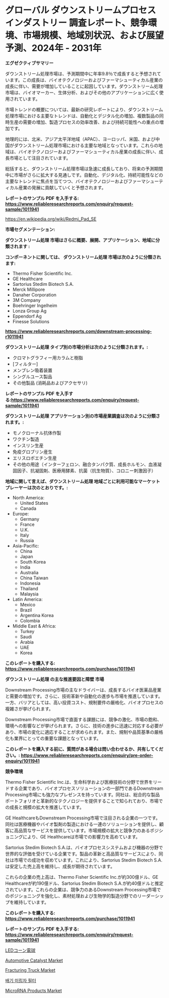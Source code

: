 <p><h1>グローバル ダウンストリームプロセス インダストリー 調査レポート、競争環境、市場規模、地域別状況、および展望予測、2024年 - 2031年</h1></p><p><strong>エグゼクティブサマリー</strong></p>
<p><p>ダウンストリーム処理市場は、予測期間中に年率9.8％で成長すると予想されています。この成長は、バイオテクノロジーおよびファーマシューティカル産業の成長に伴い、需要が増加していることに起因しています。ダウンストリーム処理市場は、バイオマーカー、生体分析、およびその他のアプリケーションに広く使用されています。</p><p>市場トレンドの概要については、最新の研究レポートにより、ダウンストリーム処理市場における主要なトレンドは、自動化とデジタル化の増加、複数製品の同時生産の需要の増加、製造プロセスの効率改善、および持続可能性への重点の増加です。</p><p>地理的には、北米、アジア太平洋地域（APAC）、ヨーロッパ、米国、および中国がダウンストリーム処理市場における主要な地域となっています。これらの地域は、バイオテクノロジーおよびファーマシューティカル産業の成長に伴い、成長市場として注目されています。</p><p>総括すると、ダウンストリーム処理市場は急速に成長しており、将来の予測期間中に市場がさらに拡大する見通しです。自動化、デジタル化、持続可能性などの主要なトレンドに焦点を当てつつ、バイオテクノロジーおよびファーマシューティカル産業の発展に貢献していくと予想されます。</p></p>
<p><strong>レポートのサンプル PDF を入手する: <a href="https://www.reliableresearchreports.com/enquiry/request-sample/1011941">https://www.reliableresearchreports.com/enquiry/request-sample/1011941</a></strong></p>
<p><a href="https://en.wikipedia.org/wiki/Redmi_Pad_SE">https://en.wikipedia.org/wiki/Redmi_Pad_SE</a></p>
<p><strong>市場セグメンテーション:</strong></p>
<p><strong> ダウンストリーム処理 市場はさらに概要、展開、アプリケーション、地域に分類されます :</strong></p>
<p><strong>コンポーネントに関しては、 ダウンストリーム処理 市場は次のように分類されます:</strong></p>
<p><ul><li>Thermo Fisher Scientific Inc.</li><li>GE Healthcare</li><li>Sartorius Stedim Biotech S.A.</li><li>Merck Millipore</li><li>Danaher Corporation</li><li>3M Company</li><li>Boehringer Ingelheim</li><li>Lonza Group Ag</li><li>Eppendorf Ag</li><li>Finesse Solutions</li></ul></p>
<p><strong><a href="https://www.reliableresearchreports.com/downstream-processing-r1011941">https://www.reliableresearchreports.com/downstream-processing-r1011941</a></strong></p>
<p><strong> ダウンストリーム処理 タイプ別の市場分析は次のように分類されます。:</strong></p>
<p><ul><li>クロマトグラフィー用カラムと樹脂</li><li>[フィルター]</li><li>メンブレン吸着装置</li><li>シングルユース製品</li><li>その他製品 (消耗品およびアクセサリ)</li></ul></p>
<p><strong>レポートのサンプル PDF を入手する:<a href="https://www.reliableresearchreports.com/enquiry/request-sample/1011941">https://www.reliableresearchreports.com/enquiry/request-sample/1011941</a></strong></p>
<p><strong> ダウンストリーム処理 アプリケーション別の市場産業調査は次のように分類されます。:</strong></p>
<p><ul><li>モノクローナル抗体作製</li><li>ワクチン製造</li><li>インスリン生産</li><li>免疫グロブリン産生</li><li>エリスロポエチン生産</li><li>その他の用途（インターフェロン、融合タンパク質、成長ホルモン、血液凝固因子、抗凝固剤、医療用酵素、抗菌（抗生物質）、コロニー刺激因子）</li></ul></p>
<p><strong>地域に関して言えば、ダウンストリーム処理 地域ごとに利用可能なマーケットプレーヤーは次のとおりです。:</strong></p>
<p><ul>
    <li>
        North America:
        <ul>
            <li>United States</li>
            <li>Canada</li>
        </ul>
    </li>
    <li>
        Europe:
        <ul>
            <li>Germany</li>
            <li>France</li>
            <li>U.K.</li>
            <li>Italy</li>
            <li>Russia</li>
        </ul>
    </li>
    <li>
        Asia-Pacific:
        <ul>
            <li>China</li>
            <li>Japan</li>
            <li>South Korea</li>
            <li>India</li>
            <li>Australia</li>
            <li>China Taiwan</li>
            <li>Indonesia</li>
            <li>Thailand</li>
            <li>Malaysia</li>
        </ul>
    </li>
    <li>
        Latin America:
        <ul>
            <li>Mexico</li>
            <li>Brazil</li>
            <li>Argentina Korea</li>
            <li>Colombia</li>
        </ul>
    </li>
    <li>
        Middle East & Africa:
        <ul>
            <li>Turkey</li>
            <li>Saudi</li>
            <li>Arabia</li>
            <li>UAE</li>
            <li>Korea</li>
        </ul>
    </li>
    </ul></p>
<p><strong>このレポートを購入する: <a href="https://www.reliableresearchreports.com/purchase/1011941">https://www.reliableresearchreports.com/purchase/1011941</a></strong></p>
<p><strong>ダウンストリーム処理 の主な推進要因と障壁 市場</strong></p>
<p><p>Downstream Processing市場の主なドライバーは、成長するバイオ医薬品産業と需要の増加です。さらに、技術革新や自動化の進歩も市場を推進しています。一方、バリアとしては、高い投資コスト、規制要件の厳格化、バイオプロセスの複雑さが挙げられます。</p><p>Downstream Processing市場で直面する課題には、競争の激化、市場の飽和、環境への影響などが挙げられます。さらに、技術の進歩に迅速に対応する必要があり、市場の変化に適応することが求められます。また、規制や品質基準の厳格化も業界にとっての重要な課題となっています。</p></p>
<p><strong>このレポートを購入する前に、質問がある場合は問い合わせるか、共有してください。: <a href="https://www.reliableresearchreports.com/enquiry/pre-order-enquiry/1011941">https://www.reliableresearchreports.com/enquiry/pre-order-enquiry/1011941</a></strong></p>
<p><strong>競争環境</strong></p>
<p><p>Thermo Fisher Scientific Inc.は、生命科学および医療技術の分野で世界をリードする企業であり、バイオプロセスソリューションの一部門であるDownstream Processing市場にも強力なプレゼンスを持っています。同社は、総合的な製品ポートフォリオと革新的なテクノロジーを提供することで知られており、市場での成長と規模の拡大を推進しています。</p><p>GE HealthcareもDownstream Processing市場で注目される企業の一つです。同社は医療機器やバイオ製剤の製造における一連のソリューションを提供し、顧客に高品質なサービスを提供しています。市場規模の拡大と競争力のあるポジショニングにより、GE Healthcareは市場での影響力を高めています。</p><p>Sartorius Stedim Biotech S.A.は、バイオプロセスシステムおよび機器の分野で世界的な評価を受けている企業です。製品の革新と高品質なサービスにより、同社は市場での成功を収めています。これにより、Sartorius Stedim Biotech S.A.は安定した売上高を維持し、成長が期待されています。</p><p>これらの企業の売上高は、Thermo Fisher Scientific Inc.が約300億ドル、GE Healthcareが約190億ドル、Sartorius Stedim Biotech S.A.が約40億ドルと推定されています。これらの企業は、競争力のあるDownstream Processing市場でのポジショニングを強化し、素材処理および生物学的製造分野でのリーダーシップを維持しています。</p></p>
<p><strong>このレポートを購入する: <a href="https://www.reliableresearchreports.com/purchase/1011941">https://www.reliableresearchreports.com/purchase/1011941</a></strong></p>
<p><strong>レポートのサンプル PDF を入手する: <a href="https://www.reliableresearchreports.com/enquiry/request-sample/1011941">https://www.reliableresearchreports.com/enquiry/request-sample/1011941</a></strong><strong></strong></p>
<p><p><a href="https://medium.com/@rudysimonis2023/%E6%AC%A1%E3%81%AE%E6%96%87%E7%AB%A0%E3%82%92%E6%97%A5%E6%9C%AC%E8%AA%9E%E3%81%AB%E7%BF%BB%E8%A8%B3%E3%81%97%E3%81%BE%E3%81%99-%E5%9C%B0%E7%90%83led%E3%82%B3%E3%83%BC%E3%83%B3%E9%9B%BB%E7%90%83%E5%B8%82%E5%A0%B4%E3%81%AE%E7%8A%B6%E6%B3%81-2024%E5%B9%B4-2031%E5%B9%B4-%E3%81%8A%E3%82%88%E3%81%B3%E5%9C%B0%E5%9F%9F-%E8%A3%BD%E5%93%81-%E3%82%A8%E3%83%B3%E3%83%89%E3%83%A6%E3%83%BC%E3%82%B9%E3%81%AB%E3%82%88%E3%82%8B%E4%BA%88%E6%B8%AC-32087ed88fb3">LEDコーン電球</a></p><p><a href="https://medium.com/@presleybode/automotive-catalyst-market-size-is-growing-at-cagr-of-7-9-74d9eafe4f55">Automotive Catalyst Market</a></p><p><a href="https://medium.com/@presleybode/global-fracturing-truck-market-size-is-expected-to-reach-at-a-cagr-of-10-2-4c624c642308">Fracturing Truck Market</a></p><p><a href="https://medium.com/@mujgankortalih/%EB%B0%B0%EA%B8%B0%EA%B0%80%EC%8A%A4-%EC%9E%85%EC%9E%90-%ED%95%84%ED%84%B0-%EC%8B%9C%EC%9E%A5-%EA%B7%9C%EB%AA%A8%EB%8A%94-%EC%97%B0%ED%8F%89%EA%B7%A0-%EC%84%B1%EC%9E%A5%EB%A5%A0-10-7-%EB%A1%9C-%EC%84%B1%EC%9E%A5%ED%95%98%EA%B3%A0-%EC%9E%88%EC%9C%BC%EB%A9%B0-%EC%9D%B4-%EB%B3%B4%EA%B3%A0%EC%84%9C%EB%8A%94-%EC%9C%A0%ED%98%95-%EC%9D%91%EC%9A%A9-%EC%84%B1%EC%9E%A5-%EB%B0%8F-2024%EB%85%84%EB%B6%80%ED%84%B0-2031%EB%85%84%EA%B9%8C%EC%A7%80%EC%9D%98-%EC%98%88%EC%B8%A1-%EB%B6%84%EC%84%9D%EC%9D%84-%EB%8B%A4%EB%A3%B9%EB%8B%88%EB%8B%A4-5b6b2f8ae9c2">배기 미립자 필터</a></p><p><a href="https://www.linkedin.com/pulse/microrna-products-market-share-size-trends-industry-analysis-kf9sc">MicroRNA Products Market</a></p></p>